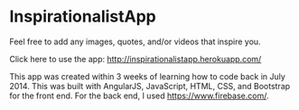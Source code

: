 # InspirationalistApp

Feel free to add any images, quotes, and/or videos that inspire you.

Click here to use the app:
http://inspirationalistapp.herokuapp.com/

This app was created within 3 weeks of learning how to code back in July 2014.  This was built with AngularJS, JavaScript, HTML, CSS, and Bootstrap for the front end.  For the back end, I used https://www.firebase.com/.

